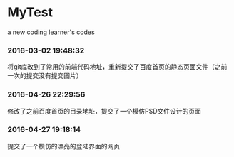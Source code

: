 # MyTest
a new coding learner's codes

### 2016-03-02 19:48:32
将git库改到了常用的前端代码地址，重新提交了百度首页的静态页面文件（之前一次的提交没有提交图片）

### 2016-04-26 22:29:56
修改了之前百度首页的目录地址，提交了一个模仿PSD文件设计的页面

### 2016-04-27 19:18:14
提交了一个模仿的漂亮的登陆界面的网页